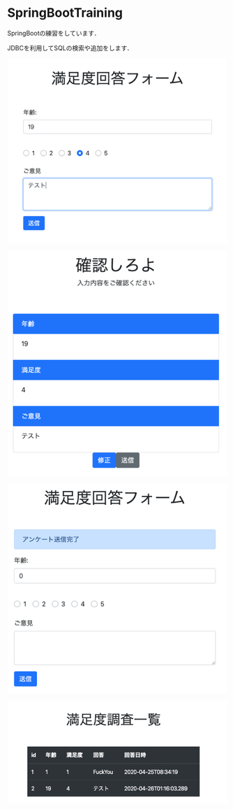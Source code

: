 # SpringBootTraining
SpringBootの練習をしています．

JDBCを利用してSQLの検索や追加をします．

![img1](https://github.com/MikamiTetsuro365/SpringBootTraining/blob/master/img/01.png)

![img2](https://github.com/MikamiTetsuro365/SpringBootTraining/blob/master/img/02.png)

![img3](https://github.com/MikamiTetsuro365/SpringBootTraining/blob/master/img/03.png)

![img4](https://github.com/MikamiTetsuro365/SpringBootTraining/blob/master/img/04_.png)
